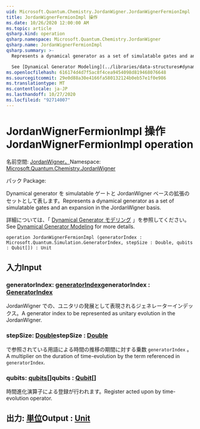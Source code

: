 ```yaml
---
uid: Microsoft.Quantum.Chemistry.JordanWigner.JordanWignerFermionImpl
title: JordanWignerFermionImpl 操作
ms.date: 10/26/2020 12:00:00 AM
ms.topic: article
qsharp.kind: operation
qsharp.namespace: Microsoft.Quantum.Chemistry.JordanWigner
qsharp.name: JordanWignerFermionImpl
qsharp.summary: >-
  Represents a dynamical generator as a set of simulatable gates and an expansion in the JordanWigner basis.

  See [Dynamical Generator Modeling](../libraries/data-structures#dynamical-generator-modeling) for more details.
ms.openlocfilehash: 616174d4d7f5ac8f4cea9454098d819468076648
ms.sourcegitcommit: 29e0d88a30e4166fa580132124b0eb57e1f0e986
ms.translationtype: MT
ms.contentlocale: ja-JP
ms.lasthandoff: 10/27/2020
ms.locfileid: "92714007"
---
```

# <a name="jordanwignerfermionimpl-operation"></a><span data-ttu-id="62ac2-102">JordanWignerFermionImpl 操作</span><span class="sxs-lookup"><span data-stu-id="62ac2-102">JordanWignerFermionImpl operation</span></span>

<span data-ttu-id="62ac2-103">名前空間: [JordanWigner。](xref:Microsoft.Quantum.Chemistry.JordanWigner)</span><span class="sxs-lookup"><span data-stu-id="62ac2-103">Namespace: [Microsoft.Quantum.Chemistry.JordanWigner](xref:Microsoft.Quantum.Chemistry.JordanWigner)</span></span>

<span data-ttu-id="62ac2-104">パック [](https://nuget.org/packages/)</span><span class="sxs-lookup"><span data-stu-id="62ac2-104">Package: [](https://nuget.org/packages/)</span></span>


<span data-ttu-id="62ac2-105">Dynamical generator を simulatable ゲートと JordanWigner ベースの拡張のセットとして表します。</span><span class="sxs-lookup"><span data-stu-id="62ac2-105">Represents a dynamical generator as a set of simulatable gates and an expansion in the JordanWigner basis.</span></span>

<span data-ttu-id="62ac2-106">詳細については、「 [Dynamical Generator モデリング](../libraries/data-structures#dynamical-generator-modeling) 」を参照してください。</span><span class="sxs-lookup"><span data-stu-id="62ac2-106">See [Dynamical Generator Modeling](../libraries/data-structures#dynamical-generator-modeling) for more details.</span></span>

```qsharp
operation JordanWignerFermionImpl (generatorIndex : Microsoft.Quantum.Simulation.GeneratorIndex, stepSize : Double, qubits : Qubit[]) : Unit
```


## <a name="input"></a><span data-ttu-id="62ac2-107">入力</span><span class="sxs-lookup"><span data-stu-id="62ac2-107">Input</span></span>

### <a name="generatorindex--generatorindex"></a><span data-ttu-id="62ac2-108">generatorIndex: [generatorIndex](xref:Microsoft.Quantum.Simulation.GeneratorIndex)</span><span class="sxs-lookup"><span data-stu-id="62ac2-108">generatorIndex : [GeneratorIndex](xref:Microsoft.Quantum.Simulation.GeneratorIndex)</span></span>

<span data-ttu-id="62ac2-109">JordanWigner での、ユニタリの発展として表現されるジェネレーターインデックス。</span><span class="sxs-lookup"><span data-stu-id="62ac2-109">A generator index to be represented as unitary evolution in the JordanWigner.</span></span>


### <a name="stepsize--double"></a><span data-ttu-id="62ac2-110">stepSize: [Double](xref:microsoft.quantum.lang-ref.double)</span><span class="sxs-lookup"><span data-stu-id="62ac2-110">stepSize : [Double](xref:microsoft.quantum.lang-ref.double)</span></span>

<span data-ttu-id="62ac2-111">で参照されている用語による時間の推移の期間に対する乗数 `generatorIndex` 。</span><span class="sxs-lookup"><span data-stu-id="62ac2-111">A multiplier on the duration of time-evolution by the term referenced in `generatorIndex`.</span></span>


### <a name="qubits--qubit"></a><span data-ttu-id="62ac2-112">qubits: [qubits](xref:microsoft.quantum.lang-ref.qubit)[]</span><span class="sxs-lookup"><span data-stu-id="62ac2-112">qubits : [Qubit](xref:microsoft.quantum.lang-ref.qubit)[]</span></span>

<span data-ttu-id="62ac2-113">時間進化演算子による登録が行われます。</span><span class="sxs-lookup"><span data-stu-id="62ac2-113">Register acted upon by time-evolution operator.</span></span>



## <a name="output--unit"></a><span data-ttu-id="62ac2-114">出力: [単位](xref:microsoft.quantum.lang-ref.unit)</span><span class="sxs-lookup"><span data-stu-id="62ac2-114">Output : [Unit](xref:microsoft.quantum.lang-ref.unit)</span></span>

